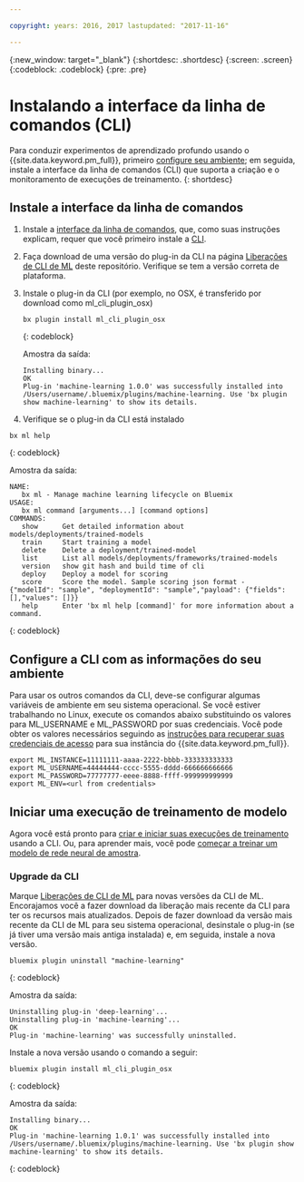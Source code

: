 ```yaml
---

copyright: years: 2016, 2017 lastupdated: "2017-11-16"

---
```

{:new_window: target="_blank"}
{:shortdesc: .shortdesc}
{:screen: .screen}
{:codeblock: .codeblock}
{:pre: .pre}

# Instalando a interface da linha de comandos (CLI)

Para conduzir experimentos de aprendizado profundo usando o {{site.data.keyword.pm_full}}, primeiro [configure seu ambiente](ml_getting_access.html); em seguida, instale a interface da linha de comandos (CLI) que suporta a criação e o monitoramento de execuções de treinamento.
{: shortdesc}

## Instale a interface da linha de comandos

1.  Instale a [interface da
linha de comandos](http://clis.ng.bluemix.net/ui/home.html), que, como suas instruções explicam, requer que você primeiro
instale a [CLI](https://console.stage1.ng.bluemix.net/docs/starters/install_cli.html).
2.  Faça download de uma versão do plug-in da CLI na página
[Liberações de CLI de
ML](https://github.ibm.com/NGP-TWC/wml-cli/releases) deste repositório. Verifique se tem a versão correta de plataforma.
3. Instale o plug-in da CLI (por exemplo, no OSX, é transferido por download como ml_cli_plugin_osx)

   ```
   bx plugin install ml_cli_plugin_osx
   ```
   {: codeblock}

   Amostra da saída:

   ```
   Installing binary...
   OK
   Plug-in 'machine-learning 1.0.0' was successfully installed into /Users/username/.bluemix/plugins/machine-learning. Use 'bx plugin show machine-learning' to show its details.
   ```

4.  Verifique se o plug-in da CLI está instalado

   ```
   bx ml help
   ```
   {: codeblock}

Amostra da saída:

```
NAME:
   bx ml - Manage machine learning lifecycle on Bluemix
USAGE:
   bx ml command [arguments...] [command options]
COMMANDS:
   show      Get detailed information about models/deployments/trained-models
   train     Start training a model
   delete    Delete a deployment/trained-model
   list      List all models/deployments/frameworks/trained-models
   version   show git hash and build time of cli
   deploy    Deploy a model for scoring
   score     Score the model. Sample scoring json format -  {"modelId": "sample", "deploymentId": "sample","payload": {"fields": [],"values": []}}
   help      Enter 'bx ml help [command]' for more information about a command.
```
{: codeblock}

## Configure a CLI com as informações do seu ambiente

Para usar os outros comandos da CLI, deve-se configurar algumas variáveis de ambiente em seu sistema operacional. Se você estiver trabalhando no Linux, execute os comandos abaixo substituindo os valores para ML_USERNAME e ML_PASSWORD por suas credenciais. Você pode obter os valores necessários seguindo as [instruções para recuperar suas credenciais de acesso](ml_getting_access.html#retrieving-your-credentials) para sua instância do {{site.data.keyword.pm_full}}.  

```
export ML_INSTANCE=11111111-aaaa-2222-bbbb-333333333333
export ML_USERNAME=44444444-cccc-5555-dddd-666666666666
export ML_PASSWORD=77777777-eeee-8888-ffff-999999999999
export ML_ENV=<url from credentials>
```

## Iniciar uma execução de treinamento de modelo

Agora você está pronto para
[criar e iniciar suas execuções de
treinamento](ml_dlaas_working_with_new_models.html) usando a CLI. Ou, para aprender mais, você pode
[começar a treinar um modelo de rede
neural de amostra](ml_dlaas_working_with_sample_models.html).

### Upgrade da CLI

Marque [Liberações de
CLI de ML](https://github.ibm.com/NGP-TWC/wml-cli/releases) para novas versões da CLI de ML. Encorajamos você a fazer download da
liberação mais recente da CLI para ter os recursos mais atualizados. Depois de fazer download da versão mais recente da CLI de ML para seu sistema operacional, desinstale o plug-in (se já tiver uma versão mais antiga instalada) e, em seguida, instale a nova versão.

```
bluemix plugin uninstall "machine-learning"
```
{: codeblock}

Amostra da saída:

```
Uninstalling plug-in 'deep-learning'...
Uninstalling plug-in 'machine-learning'...
OK
Plug-in 'machine-learning' was successfully uninstalled.
```

Instale a nova versão usando o comando a seguir:

```
bluemix plugin install ml_cli_plugin_osx
```
{: codeblock}

Amostra da saída:

```
Installing binary...
OK
Plug-in 'machine-learning 1.0.1' was successfully installed into /Users/username/.bluemix/plugins/machine-learning. Use 'bx plugin show machine-learning' to show its details.
```
{: codeblock}
